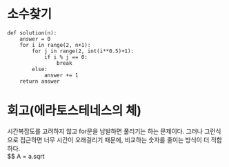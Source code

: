 # 소수찾기
~~~python3
def solution(n):
    answer = 0
    for i in range(2, n+1):
        for j in range(2, int(i**0.5)+1):
            if i % j == 0:
                break
        else:
            answer += 1
    return answer
~~~

# 회고(에라토스테네스의 체)

<div>시간복잡도를 고려하지 않고 for문을 남발하면 풀리기는 하는 문제이다. 그러나 그런식으로 접근하면 너무 시간이 오래걸리기 때문에, 비교하는 숫자를 줄이는 방식이 더 적합하다.</div>
<div>$$ A = a.sqrt</div>
